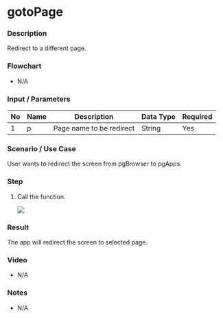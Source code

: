 # gotoPage

### Description

Redirect to a different page.

### Flowchart

- N/A

### Input / Parameters

| No | Name | Description | Data Type | Required |
| ------ | ------ | ------ |------ | ------ |
| 1 | p | Page name to be redirect | String | Yes | 


### Scenario / Use Case

User wants to redirect the screen from pgBrowser to pgApps.

### Step

1. Call the function.

    ![](../../../../document/function/Browser/gotopage/gotopage-Step-1.png?raw=true)

### Result

The app will redirect the screen to selected page.

### Video

- N/A

### Notes
- N/A